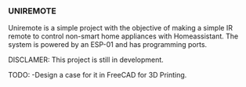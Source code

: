 ### UNIREMOTE

Uniremote is a simple project with the objective of making a simple IR remote to control non-smart home appliances with Homeassistant. The system is powered by an ESP-01 and has programming ports.

DISCLAMER: This project is still in development.

TODO:
  -Design a case for it in FreeCAD for 3D Printing.
  
